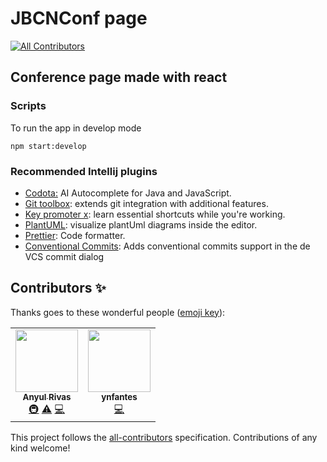 # JBCNConf page
<!-- ALL-CONTRIBUTORS-BADGE:START - Do not remove or modify this section -->
[![All Contributors](https://img.shields.io/badge/all_contributors-2-orange.svg?style=flat-square)](#contributors-)
<!-- ALL-CONTRIBUTORS-BADGE:END -->

## Conference page made with react

### Scripts 

To run the app in develop mode

```commandline
npm start:develop
```

### Recommended Intellij plugins

-   [Codota:](https://plugins.jetbrains.com/plugin/7638-codota-ai-autocomplete-for-java-and-javascript) AI Autocomplete for Java and JavaScript.
-   [Git toolbox](https://plugins.jetbrains.com/plugin/7499-gittoolbox): extends git integration with additional features.
-   [Key promoter x](https://plugins.jetbrains.com/plugin/9792-key-promoter-x): learn essential shortcuts while you're working.
-   [PlantUML](https://plugins.jetbrains.com/plugin/7017-plantuml-integration): visualize plantUml diagrams inside the editor.
-   [Prettier](https://plugins.jetbrains.com/plugin/10456-prettier): Code formatter.
-   [Conventional Commits](https://plugins.jetbrains.com/plugin/13389-conventional-commit): Adds conventional commits support in the de VCS commit dialog

## Contributors ✨

Thanks goes to these wonderful people ([emoji key](https://allcontributors.org/docs/en/emoji-key)):

<!-- ALL-CONTRIBUTORS-LIST:START - Do not remove or modify this section -->
<!-- prettier-ignore-start -->
<!-- markdownlint-disable -->
<table>
  <tr>
    <td align="center"><a href="https://ve.linkedin.com/in/anyulled"><img src="https://avatars.githubusercontent.com/u/100741?v=4?s=100" width="100px;" alt=""/><br /><sub><b>Anyul Rivas</b></sub></a><br /><a href="#infra-anyulled" title="Infrastructure (Hosting, Build-Tools, etc)">🚇</a> <a href="https://github.com/anyulled/jbcnconf-react/commits?author=anyulled" title="Tests">⚠️</a> <a href="https://github.com/anyulled/jbcnconf-react/commits?author=anyulled" title="Code">💻</a></td>
    <td align="center"><a href="https://github.com/ynfantes"><img src="https://avatars.githubusercontent.com/u/6460648?v=4?s=100" width="100px;" alt=""/><br /><sub><b>ynfantes</b></sub></a><br /><a href="https://github.com/anyulled/jbcnconf-react/commits?author=ynfantes" title="Code">💻</a></td>
  </tr>
</table>

<!-- markdownlint-restore -->
<!-- prettier-ignore-end -->

<!-- ALL-CONTRIBUTORS-LIST:END -->

This project follows the [all-contributors](https://github.com/all-contributors/all-contributors) specification. Contributions of any kind welcome!